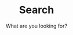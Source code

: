 ---
layout: search
title: Search
permalink: /search/
subtitle: "What are you looking for?"
feature-img: "assets/img/pexels/triangular.jpeg"
icon: "fa-search"
---